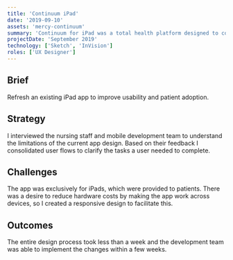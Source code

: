 ```yaml
---
title: 'Continuum iPad'
date: '2019-09-10'
assets: 'mercy-continuum'
summary: 'Continuum for iPad was a total health platform designed to connect patients with care teams for routine virtual health visits.'
projectDate: 'September 2019'
technology: ['Sketch', 'InVision']
roles: ['UX Designer']
---
```


## Brief

Refresh an existing iPad app to improve usability and patient adoption.

## Strategy

I interviewed the nursing staff and mobile development team to understand the limitations of the current app design. Based on their feedback I consolidated user flows to clarify the tasks a user needed to complete.

## Challenges

The app was exclusively for iPads, which were provided to patients. There was a desire to reduce hardware costs by making the app work across devices, so I created a responsive design to facilitate this.

## Outcomes

The entire design process took less than a week and the development team was able to implement the changes within a few weeks.
